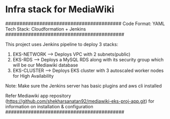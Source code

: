 # Infra stack for MediaWiki


#########################################
Code Format: YAML
Tech Stack: Cloudformation + Jenkins
##########################################

This project uses Jenkins pipeline to deploy 3 stacks:
1. EKS-NETWORK --> Deploys VPC with 2 subnets(public)
2. EKS-RDS --> Deploys a MySQL RDS along with its security group which will be our Mediawiki database
3. EKS-CLUSTER --> Deploys EKS cluster with 3 autoscaled worker nodes for High Availability

Note: Make sure the Jenkins server has basic plugins and aws cli installed

Refer Mediawiki app repository (https://github.com/shekharsanatan92/mediawiki-eks-proj-app.git) for information on installation & configuration
##########################################
